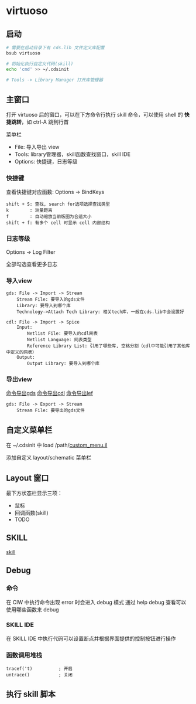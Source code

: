 
# virtuoso

## 启动

```sh
# 需要在启动目录下有 cds.lib 文件定义库配置
bsub virtuoso

# 初始化执行自定义代码(skill)
echo 'cmd' >> ~/.cdsinit

# Tools -> Library Manager 打开库管理器
```

## 主窗口

打开 virtuoso 后的窗口，可以在下方命令行执行 skill 命令，可以使用 shell 的 **快捷跳转**，如 ctrl-A 跳到行首

菜单栏

* File: 导入导出 view
* Tools: library管理器，skill函数查找窗口，skill IDE
* Options: 快捷键，日志等级

### 快捷键

查看快捷键对应函数: Options -> BindKeys

```text
shift + S: 查找, search for选项选择查找类型
k        : 测量距离
f        : 自动缩放当前版图为合适大小
shift + f: 有多个 cell 时显示 cell 内部结构
```

### 日志等级

Options -> Log Filter

全部勾选查看更多日志

### 导入view

```text
gds: File -> Import -> Stream
    Stream File: 要导入的gds文件
    Library: 要导入到哪个库
    Technology->Attach Tech Library: 相关tech库，一般在cds.lib中会设置好

cdl: File -> Import -> Spice
    Input:
        Netlist File: 要导入的cdl网表
        Netlist Language: 网表类型
        Reference Library List: 引用了哪些库, 空格分割（cdl中可能引用了其他库中定义的网表）
    Output:
        Output Library: 要导入到哪个库
```

### 导出view

[命令导出gds](./cadence.md#导出gds)
[命令导出cdl](./cadence.md#导出cdl)
[命令导出lef](./cadence.md#导出lef)

```text
gds: File -> Export -> Stream
    Stream File: 要导出的gds文件
```

## 自定义菜单栏

在 ~/.cdsinit 中 load /path/[custom_menu.il](./scripts/custom_menu.il)

添加自定义 layout/schematic 菜单栏

## Layout 窗口

最下方状态栏显示三项：

* 鼠标
* 回调函数(skill)
* TODO

## SKILL

[skill](./skill/skill.md)

## Debug

### 命令

在 CIW 中执行命令出现 error 时会进入 debug 模式
通过 help debug 查看可以使用哪些函数来 debug

### SKILL IDE

在 SKILL IDE 中执行代码可以设置断点并根据界面提供的控制按钮进行操作

### 函数调用堆栈

```skill
tracef('t)          ; 开启
untrace()           ; 关闭
```

## 执行 skill 脚本
